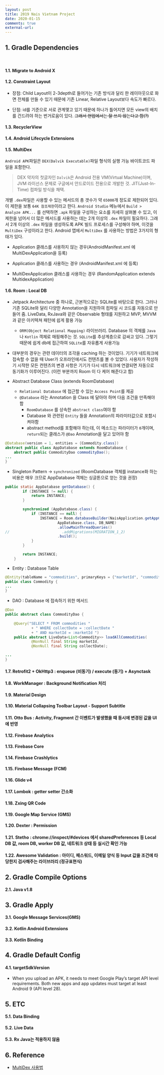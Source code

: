 ```yaml
---
layout: post
title: 2019 Nais Vietnam Project
date: 2020-01-15
comments: true
external-url:
---
```


## 1. Gradle Dependencies
&nbsp;
#### 1.1. Migrate to Android X
#### 1.2. Constraint Layout

- 장점: Child Layout이  2-3depth로 들어가는 기존 방식과 달리 한 레이아웃으로 화면 전체를 만들 수 있기 때문에 기존 Linear, Relative Layout보다 속도가 빠르다.

- 단점: id를 기준으로 서로 관계맺고 있기 때문에 하나가 틀어지면 모든 view의 배치를 건드려야 하는 번거로움이 있다. ~~그래서 현업에서는 잘 쓰지 않는다고 함(?)~~

#### 1.3. RecyclerView

#### 1.4. Android Lifecycle Extensions

#### 1.5. MultiDex
`Android APK`파일은 `DEX(Dalvik Executable)`파일 형식의 실행 가능 바이트코드 파일을 포함한다.

> DEX 약자의 첫글자인 `Dalvik`은 Android 전용 VM(Virtual Machine)이며, JVM 라이선스 문제로 구글에서 안드로이드 전용으로 개발한 것. JIT(Just-In-Time) 컴파일 방식을 채택. 

개별 `.dex`파일은 사용할 수 있는 메서드의 총 갯수가 약 `65000`개 정도로 제한되어 있다. 이 제한을 보통 `64K 참조제한`이라고 한다. `Android Studio` 메뉴에서 `Build > Analyze APK...` 를 선택하면 `.apk` 파일을 구성하는 요소를 자세히 살펴볼 수 있고, 이 제한을 넘어서 더 많은 메서드를 사용하는 데는 2개 이상의 `.dex` 파일이 필요하다. 그래서 2개 이상의 `.dex` 파일을 생성하도록 APK 빌드 프로세스를 구성해야 하며, 이것을 `MultiDex` 구성이라고 한다. Android 앱에서 `MultiDex` 를 사용하는 방법은 3가지의 형태가 있다.

- Application 클래스를 사용하지 않는 경우(AndroidManifest.xml 에 MultiDexApplication을 등록)

- Application 클래스를 사용하는 경우 (AndroidManifest.xml 에 <Application> </Application> 등록)

- MultiDexApplication 클래스를 사용하는 경우 (RandomApplication extends MultidexApplication)

#### 1.6. Room : Local DB

- Jetpack Architecture 중 하나로, 근본적으로는 SQLite를 바탕으로 한다. 그러나 기존 SQLite와 달리 다양한 Annotation을 지원하여 컴파일 시 코드를 자동으로 만들어 줌. LiveData, RxJava와 같은 Observable 형태를 지원하고 MVP, MVVM 과 같은 아키텍쳐 패턴에 쉽게 활용 가능
    * `ORM(Object Relational Mapping)` 라이브러리. Database 의 객체를 `Java` 나 `Kotlin` 객체로 매핑해주는 것. `SQLite`를 추상계층으로 감싸고 있다. 그렇기 때문에 쉽게 db에 접근하여 `SQLite`를 자유롭게 사용가능

- 대부분의 경우는 관련 데이터의 조각을 caching 하는 것이었다. 기기가 네트워크에 접속할 수 없을 때 User가 오프라인에서도 컨텐츠를 볼 수 있었다. 사용자가 작성하기 시작한 모든 컨텐츠의 변경 사항은 기기가 다시 네트워크에 연결되면 자동으로 동기화가 이루어진다. (이런 부분까지 Room 이 다 케어 해준다고 함)

- Abstract Database Class (extends RoomDatabase)
    - `Relational Database` 에 접근할 수 있는 `Access Point`를 제공
    - `@Database` 라는 Annotation 을 Class 에 달아야 하며 다음 조건을 만족해야 함
	    - `RoomDatabase` 를 상속한 `abstract class`여야 함
	    - Database 와 관련된 `Entity` 들을 Annotation의 파라미터값으로 포함시켜야함 
	    - abstract method를 포함해야 하는데, 이 메소드는 파라미터가 `0`개이며, `return`되는   클래스가 `@Dao` Annotation을 달고 있어야 함

```java
@Database(version = 1, entities = {Commodity.class})
abstract public class AppDatabase extends RoomDatabase {
	abstract public CommodityDao commodityDao();
...
}
```

- Singleton Pattern -> `synchronized` (RoomDatabase 객체를 instance화 하는 비용은 매우 크므로 AppDatabase 객체는 싱글톤으로 얻는 것을 권장)

```java
public static AppDatabase getDatabase() {
        if (INSTANCE != null) {
            return INSTANCE;
        }

        synchronized (AppDatabase.class) {
            if (INSTANCE == null) {
                INSTANCE = Room.databaseBuilder(NaisApplication.getAppContext(),
                        AppDatabase.class, DB_NAME)
                        .allowMainThreadQueries()
//                        .addMigrations(MIGRATION_1_2)
                        .build();
            }
        }

        return INSTANCE;
    }
```

- Entity : Database Table

```java
@Entity(tableName = "commodities", primaryKeys = {"marketId", "commodityId", "collectDate"})
public class Commodity {
...
}
```

- DAO : Database 에 접속하기 위한 메서드

```java
@Dao
public abstract class CommodityDao {
   
    @Query("SELECT * FROM commodities "
            + " WHERE collectDate = :collectDate "
            + " AND marketId = :marketId ")
    public abstract LiveData<List<Commodity>> loadAllCommodities(
            @NonNull final String marketId,
            @NonNull final String collectDate);

...
}

```

#### 1.7. Retrofit2 + OkHttp3 : enqueue (비동기) / execute (동기) + Asynctask
#### 1.8. WorkManager : Background Notification 처리
#### 1.9. Material Design
#### 1.10. Material Collapsing Toolbar Layout - Support Subtitle
#### 1.11. Otto Bus : Activity, Fragment 간 이벤트가 발생했을 때 동시에 변경된 값을 UI에 반영
#### 1.12. Firebase Analytics
#### 1.13. Firebase Core
#### 1.14. Firebase Crashlytics
#### 1.15. Firebase Message (FCM)
#### 1.16. Glide v4
#### 1.17. Lombok : getter setter 간소화
#### 1.18. Zxing QR Code
#### 1.19. Google Map Service (GMS)
#### 1.20. Dexter : Permission
#### 1.21. Stetho : chrome://inspect/#devices 에서 sharedPreferences 등 Local DB 값, room DB, worker DB 값, 네트워크 상태 등 실시간 확인 가능
#### 1.22. Awesome Validation : 아이디, 패스워드, 이메일 양식 등 Input 값을 조건에 타당한지 검사해주는 라이브러리 (정규표현식)

## 2. Gradle Compile Options
#### 2.1. Java v1.8

## 3. Gradle Apply
#### 3.1. Google Message Services(GMS)
#### 3.2. Kotlin Android Extensions
#### 3.3. Kotlin Binding

## 4. Gradle Default Config
#### 4.1. targetSdkVersion
* When you upload an APK, it needs to meet Google Play’s target API level requirements. Both new apps and app updates must target at least Android 9 (API level 28).

## 5. ETC
#### 5.1. Data Binding
#### 5.2. Live Data
#### 5.3. Rx Java는 적용하지 않음

## 6. Reference
* [MultiDex 사용법](http://sjava.net/2016/12/%EB%A9%80%ED%8B%B0-dex-%EC%82%AC%EC%9A%A9%ED%95%98%EA%B8%B0/)
